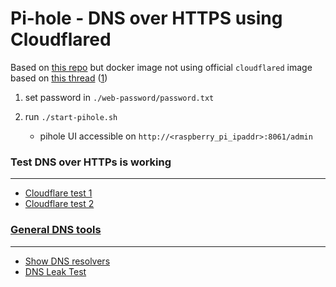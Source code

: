 # Pi-hole - DNS over HTTPS using Cloudflared

Based on [this repo](https://github.com/apavamontri/pi-hole-cloudflared-docker) but docker image not using official `cloudflared` image based on [this thread](https://github.com/cloudflare/cloudflared/issues/987) ([1](https://github.com/ZoeyVid/cloudflared))

1. set password in `./web-password/password.txt`

2. run `./start-pihole.sh`
   * pihole UI accessible on `http://<raspberry_pi_ipaddr>:8061/admin`


### Test DNS over HTTPs is working
---

* [Cloudflare test 1](https://www.cloudflare.com/ssl/encrypted-sni/#dns)
* [Cloudflare test 2](https://1.1.1.1/help)



### [General DNS tools](https://www.routersecurity.org/testdns.php)
---

* [Show DNS resolvers](https://dnscheck.tools/)
* [DNS Leak Test](https://www.perfect-privacy.com/en/tests/dns-leaktest)